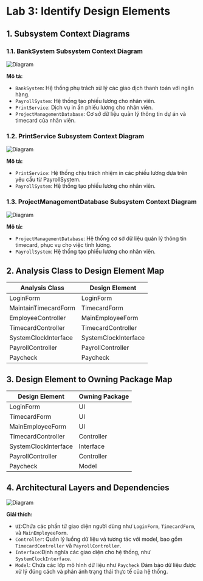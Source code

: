 # Lab 3: Identify Design Elements

## 1. Subsystem Context Diagrams

### 1.1. BankSystem Subsystem Context Diagram

![Diagram](https://www.planttext.com/api/plantuml/png/T9112W8n34NtFKKlu0LSYAZWIX173n3h7wrEKqoZC6TpuP6yWYquwC2u_SdxFp-lntEQb4HleJ7aD8hT9OW1gzVMhgcLs3HLcnIX4sV4bxwo5izQGUxUuQl5CvokYEc8aCK5AUqfmPYIO4UZIT_UZcq5FXInhDiDhZSaDVsbWdqFoCnMY5ET3J-S-PaEPNJsyyYrbq3g8mza_5RAr18C8KN1tGdkCeZyQLoQvS_2Rds08pcOQIvQFlu6003__mC0)


**Mô tả:**
- `BankSystem`: Hệ thống phụ trách xử lý các giao dịch thanh toán với ngân hàng.
- `PayrollSystem`: Hệ thống tạo phiếu lương cho nhân viên.
- `PrintService`: Dịch vụ in ấn phiếu lương cho nhân viên.
- `ProjectManagementDatabase`: Cơ sở dữ liệu quản lý thông tin dự án và timecard của nhân viên.

### 1.2. PrintService Subsystem Context Diagram

![Diagram](https://www.planttext.com/api/plantuml/png/UhzxlqDnIM9HIMbk3bTgNabcIQL2G69bKNvEJd1bSKbgBbomA3El93Yrg2mpEHL5BBM8Ymj5XuAkhXsASWKhXQ3KmjBKuXA8C1UA95nrQX5G8PW5Sa5oHcfoDXTC0ekH49NE-Ra5EQabgLZCH76JbO9VVabcMcPoOabcVXwNGsfU2iZ700000F__0m00)


**Mô tả:**
- `PrintService`: Hệ thống chịu trách nhiệm in các phiếu lương dựa trên yêu cầu từ PayrollSystem.
- `PayrollSystem`: Hệ thống tạo phiếu lương cho nhân viên.
### 1.3. ProjectManagementDatabase Subsystem Context Diagram
![Diagram](https://www.planttext.com/api/plantuml/png/UhzxlqDnIM9HIMbk3bTgNabcIQL2G69bKNvEJd1bSKbgBbomA3yhDRd4Dp4lCJqr5oZeabYIc9HOdCh5XQ9UGLVN3hTY1Ik5u9ByebI5aCpSrEJ4eXGkt4h11g4ORQKGb5fIb9bQXj2l05BEvP2QbmBo00000F__0m00)


**Mô tả:**
- `ProjectManagementDatabase`: Hệ thống cơ sở dữ liệu quản lý thông tin timecard, phục vụ cho việc tính lương.
- `PayrollSystem`: Hệ thống tạo phiếu lương cho nhân viên.
## 2. Analysis Class to Design Element Map

| Analysis Class         | Design Element            |
|------------------------|---------------------------|
| LoginForm              | LoginForm                 |
| MaintainTimecardForm   | TimecardForm              |
| EmployeeController     | MainEmployeeForm          |
| TimecardController     | TimecardController        |
| SystemClockInterface   | SystemClockInterface      |
| PayrollController      | PayrollController         |
| Paycheck               | Paycheck                  |

## 3. Design Element to Owning Package Map

| Design Element         | Owning Package            |
|------------------------|---------------------------|
| LoginForm              | UI                        |
| TimecardForm           | UI                        |
| MainEmployeeForm       | UI                        |
| TimecardController     | Controller                |
| SystemClockInterface   | Interface                 |
| PayrollController      | Controller                |
| Paycheck               | Model                     |

## 4. Architectural Layers and Dependencies

![Diagram](https://www.planttext.com/api/plantuml/png/P9112i8m44NtEKKkq0jq8GLHA5WGr0E4PBIXIQOagLB4axdmI5x1nDYcuAnc_l_pcEJzV5NEC-i7hGXNp3bwgkcTq5Wxl4YpHQlJU9GQEBCYAmsJPgDxXIF0LtsG7sIDnbjK2km4cxQpa_Gz6-Eua6T8RJpOC-CmCGwZyw3N2datUpdUe00rHGEMjy2xQ8SN5SLgULD91mUEB9GOI82IoiXct3jwaxub-Om_Ic_nAaKWfTNevtH91VHWXADeI1MQ-CSV0000__y30000)


**Giải thích:**
- `UI`:Chứa các phần tử giao diện người dùng như `LoginForm`, `TimecardForm`, và `MainEmployeeForm`.
- `Controller`: Quản lý luồng dữ liệu và tương tác với model, bao gồm `TimecardController` và `PayrollController`.
- `Interface`:Định nghĩa các giao diện cho hệ thống, như `SystemClockInterface`.
- `Model`: Chứa các lớp mô hình dữ liệu như `Paycheck`
  Đảm bảo dữ liệu được xử lý đúng cách và phản ánh trạng thái thực tế của hệ thống.


